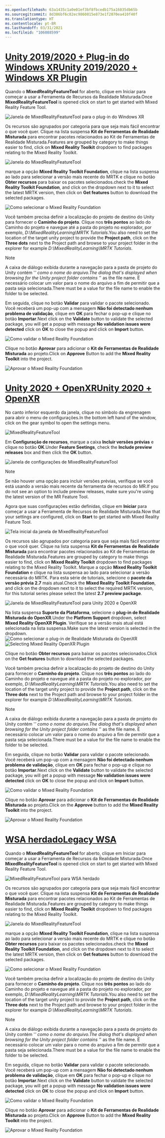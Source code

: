 ```yaml
---
ms.openlocfilehash: 63a1435c1a0e01ef3bf8fbcedb175a16035db65b
ms.sourcegitcommit: 8d386bf6c82ec9860815e873e1f2870ea410f40f
ms.translationtype: HT
ms.contentlocale: pt-BR
ms.lasthandoff: 03/31/2021
ms.locfileid: "106088599"
---
```

# <a name="unity-20192020--windows-xr-plugin"></a>[<span data-ttu-id="61d39-101">Unity 2019/2020 + Plug-in do Windows XR</span><span class="sxs-lookup"><span data-stu-id="61d39-101">Unity 2019/2020 + Windows XR Plugin</span></span>](#tab/winxr)

<span data-ttu-id="61d39-102">Quando o **MixedRealityFeatureTool** for aberto, clique em Iniciar para começar a usar a Ferramenta de Recursos da Realidade Misturada.</span><span class="sxs-lookup"><span data-stu-id="61d39-102">Once **MixedRealityFeatureTool** is opened click on start to get started with Mixed Reality Feature Tool.</span></span>

![Janela de MixedRealityFeatureTool para o plug-in do Windows XR](../images/mr-learning-base/base-02-section4-step1-2.png)

<span data-ttu-id="61d39-104">Os recursos são agrupados por categoria para que seja mais fácil encontrar o que você quer. Clique na lista suspensa **Kit de Ferramentas de Realidade Misturada** para encontrar pacotes relacionados ao Kit de Ferramentas de Realidade Misturada.</span><span class="sxs-lookup"><span data-stu-id="61d39-104">Features are grouped by category to make things easier to find, click on **Mixed Reality Toolkit** dropdown to find packages relating to the Mixed Reality Toolkit.</span></span>

![Janela do MixedRealityFeatureTool](../images/mr-learning-base/base-02-section4-step1-3.png)

<span data-ttu-id="61d39-106">marque a opção **Mixed Reality Toolkit Foundation**, clique na lista suspensa ao lado para selecionar a versão mais recente do MRTK e clique no botão **Obter recursos** para baixar os pacotes selecionados.</span><span class="sxs-lookup"><span data-stu-id="61d39-106">check the **Mixed Reality Toolkit Foundation**, and click on the dropdown next to it to select the latest MRTK version, then click on **Get features** button to download the selected packages.</span></span>

![Como selecionar o Mixed Reality Foundation](../images/mr-learning-base/base-02-section4-step1-4.png)


<span data-ttu-id="61d39-108">Você também precisa definir a localização do projeto de destino do Unity para fornecer o **Caminho do projeto**. Clique nos **três pontos** ao lado do Caminho do projeto e navegue até a pasta do projeto no explorador, por exemplo, _D:\MixedRealityLearning\MRTK Tutorials_.</span><span class="sxs-lookup"><span data-stu-id="61d39-108">You also need to set the location of the target unity project to provide the **Project path**, click on the **Three dots** next to the Project path and browse to your project folder in the explorer for example _D:\MixedRealityLearning\MRTK Tutorials_.</span></span>

> [!NOTE]
> <span data-ttu-id="61d39-109">A caixa de diálogo exibida durante a navegação para a pasta de projeto do Unity contém '_' como o nome do arquivo.</span><span class="sxs-lookup"><span data-stu-id="61d39-109">The dialog that's displayed when browsing for the Unity project folder contains '_' as the file name.</span></span> <span data-ttu-id="61d39-110">É necessário colocar um valor para o nome do arquivo a fim de permitir que a pasta seja selecionada.</span><span class="sxs-lookup"><span data-stu-id="61d39-110">There must be a value for the file name to enable the folder to be selected.</span></span>

<span data-ttu-id="61d39-111">Em seguida, clique no botão **Validar** para validar o pacote selecionado. Você receberá um pop-up com a mensagem **Não foi detectado nenhum problema de validação**, clique em **OK** para fechar o pop-up e clique no botão **Importar**.</span><span class="sxs-lookup"><span data-stu-id="61d39-111">Next click on the **Validate** button to validate the selected package, you will get a popup with message **No validation issues were detected** click on **OK** to close the popup and click on **Import** button.</span></span>

![Como validar o Mixed Reality Foundation](../images/mr-learning-base/base-02-section4-step1-5.png)

<span data-ttu-id="61d39-113">Clique no botão **Aprovar** para adicionar o **Kit de Ferramentas de Realidade Misturada** ao projeto.</span><span class="sxs-lookup"><span data-stu-id="61d39-113">Click on **Approve** Button to add the **Mixed Reality Toolkit** into the project.</span></span>

![Aprovar o Mixed Reality Foundation](../images/mr-learning-base/base-02-section4-step1-6.png)

# <a name="unity-2020--openxr"></a>[<span data-ttu-id="61d39-115">Unity 2020 + OpenXR</span><span class="sxs-lookup"><span data-stu-id="61d39-115">Unity 2020 + OpenXR</span></span>](#tab/openxr)
<span data-ttu-id="61d39-116">No canto inferior esquerdo da janela, clique no símbolo da engrenagem para abrir o menu de configurações.</span><span class="sxs-lookup"><span data-stu-id="61d39-116">In the bottom left hand of the window, click on the gear symbol to open the settings menu.</span></span>

![MixedRealityFeatureTool](../images/mr-learning-base/base-02-section4-step1-2.png)

<span data-ttu-id="61d39-118">Em **Configuração de recursos**, marque a caixa **Incluir versões prévias** e clique no botão **OK**.</span><span class="sxs-lookup"><span data-stu-id="61d39-118">Under **Feature Seetings**, check the **Include preview releases** box and then click the **OK** button.</span></span>

![Janela de configurações de MixedRealityFeatureTool](../images/mrft-settings.png)

> [!NOTE]
><span data-ttu-id="61d39-120">Se não houver uma opção para incluir versões prévias, verifique se você está usando a versão mais recente da ferramenta de recursos do MR.</span><span class="sxs-lookup"><span data-stu-id="61d39-120">If you do not see an option to include preview releases, make sure you're using the latest version of the MR Feature Tool.</span></span>

<span data-ttu-id="61d39-121">Agora que suas configurações estão definidas, clique em **Iniciar** para começar a usar a Ferramenta de Recursos de Realidade Misturada.</span><span class="sxs-lookup"><span data-stu-id="61d39-121">Now that your settings are configured, click on **Start** to get started with Mixed Reality Feature Tool.</span></span>

![Tela inicial da janela de MixedRealityFeatureTool](../images/mr-learning-base/base-02-section4-step1-2.png)

<span data-ttu-id="61d39-123">Os recursos são agrupados por categoria para que seja mais fácil encontrar o que você quer. Clique na lista suspensa **Kit de Ferramentas de Realidade Misturada** para encontrar pacotes relacionados ao Kit de Ferramentas de Realidade Misturada.</span><span class="sxs-lookup"><span data-stu-id="61d39-123">Features are grouped by category to make things easier to find, click on **Mixed Reality Toolkit** dropdown to find packages relating to the Mixed Reality Toolkit.</span></span>
<span data-ttu-id="61d39-124">Marque a opção **Mixed Reality Toolkit Foundation** e clique na lista suspensa ao lado para selecionar a versão necessária do MRTK. Para esta série de tutoriais, selecione o **pacote da versão prévia 2.7** mais atual.</span><span class="sxs-lookup"><span data-stu-id="61d39-124">Check the **Mixed Reality Toolkit Foundation**, and click on the dropdown next to it to select the required MRTK version, for this tutorial series please select the latest **2.7 preview package**.</span></span>

![Janela de MixedRealityFeatureTool para Unity 2020 e OpenXR](../images/mrft-mrtk.png)

<span data-ttu-id="61d39-126">Na lista suspensa **Suporte da Plataforma**, selecione o **plug-in de Realidade Misturada do OpenXR**.</span><span class="sxs-lookup"><span data-stu-id="61d39-126">Under the **Platform Support** dropdown, select **Mixed Reality OpenXR Plugin**.</span></span> <span data-ttu-id="61d39-127">Verifique se a versão mais atual está selecionada na lista suspensa.</span><span class="sxs-lookup"><span data-stu-id="61d39-127">Make sure the latest version is selected in the dropdown.</span></span>
<span data-ttu-id="61d39-128">![Como selecionar o plug-in de Realidade Misturada do OpenXR](../images/mrft-openxr.png)</span><span class="sxs-lookup"><span data-stu-id="61d39-128">![Selecting Mixed Reality OpenXR Plugin](../images/mrft-openxr.png)</span></span>

<span data-ttu-id="61d39-129">Clique no botão **Obter recursos** para baixar os pacotes selecionados.</span><span class="sxs-lookup"><span data-stu-id="61d39-129">Click on the **Get features** button to download the selected packages.</span></span>

<span data-ttu-id="61d39-130">Você também precisa definir a localização do projeto de destino do Unity para fornecer o **Caminho do projeto**. Clique nos **três pontos** ao lado do Caminho do projeto e navegue até a pasta do projeto no explorador, por exemplo, _D:\MixedRealityLearning\MRTK Tutorials_.</span><span class="sxs-lookup"><span data-stu-id="61d39-130">You also need to set the location of the target unity project to provide the **Project path**, click on the **Three dots** next to the Project path and browse to your project folder in the explorer for example _D:\MixedRealityLearning\MRTK Tutorials_.</span></span>

> [!NOTE]
> <span data-ttu-id="61d39-131">A caixa de diálogo exibida durante a navegação para a pasta de projeto do Unity contém '_' como o nome do arquivo.</span><span class="sxs-lookup"><span data-stu-id="61d39-131">The dialog that's displayed when browsing for the Unity project folder contains '_' as the file name.</span></span> <span data-ttu-id="61d39-132">É necessário colocar um valor para o nome do arquivo a fim de permitir que a pasta seja selecionada.</span><span class="sxs-lookup"><span data-stu-id="61d39-132">There must be a value for the file name to enable the folder to be selected.</span></span>

<span data-ttu-id="61d39-133">Em seguida, clique no botão **Validar** para validar o pacote selecionado. Você receberá um pop-up com a mensagem **Não foi detectado nenhum problema de validação**, clique em **OK** para fechar o pop-up e clique no botão **Importar**.</span><span class="sxs-lookup"><span data-stu-id="61d39-133">Next click on the **Validate** button to validate the selected package, you will get a popup with message **No validation issues were detected** click on **OK** to close the popup and click on **Import** button.</span></span>

![Como validar o Mixed Reality Foundation](../images/mrft-openxr-validate2.png)

<span data-ttu-id="61d39-135">Clique no botão **Aprovar** para adicionar o **Kit de Ferramentas de Realidade Misturada** ao projeto.</span><span class="sxs-lookup"><span data-stu-id="61d39-135">Click on the **Approve** button to add the **Mixed Reality Toolkit** into the project.</span></span>

![Aprovar o Mixed Reality Foundation](../images/mrft-openxr-import.png)

# <a name="legacy-wsa"></a>[<span data-ttu-id="61d39-137">WSA herdado</span><span class="sxs-lookup"><span data-stu-id="61d39-137">Legacy WSA</span></span>](#tab/wsa)
<span data-ttu-id="61d39-138">Quando o **MixedRealityFeatureTool** for aberto, clique em Iniciar para começar a usar a Ferramenta de Recursos da Realidade Misturada.</span><span class="sxs-lookup"><span data-stu-id="61d39-138">Once **MixedRealityFeatureTool** is opened click on start to get started with Mixed Reality Feature Tool.</span></span>

![MixedRealityFeatureTool para WSA herdado](../images/mr-learning-base/base-02-section4-step1-2.png)

<span data-ttu-id="61d39-140">Os recursos são agrupados por categoria para que seja mais fácil encontrar o que você quer. Clique na lista suspensa **Kit de Ferramentas de Realidade Misturada** para encontrar pacotes relacionados ao Kit de Ferramentas de Realidade Misturada.</span><span class="sxs-lookup"><span data-stu-id="61d39-140">Features are grouped by category to make things easier to find, click on **Mixed Reality Toolkit** dropdown to find packages relating to the Mixed Reality Toolkit.</span></span>

![Janela do MixedRealityFeatureTool](../images/mr-learning-base/base-02-section4-step1-3.png)

<span data-ttu-id="61d39-142">marque a opção **Mixed Reality Toolkit Foundation**, clique na lista suspensa ao lado para selecionar a versão mais recente do MRTK e clique no botão **Obter recursos** para baixar os pacotes selecionados.</span><span class="sxs-lookup"><span data-stu-id="61d39-142">check the **Mixed Reality Toolkit Foundation**, and click on the dropdown next to it to select the latest MRTK version, then click on **Get features** button to download the selected packages.</span></span>

![Como selecionar o Mixed Reality Foundation](../images/mr-learning-base/base-02-section4-step1-4.png)

<span data-ttu-id="61d39-144">Você também precisa definir a localização do projeto de destino do Unity para fornecer o **Caminho do projeto**. Clique nos **três pontos** ao lado do Caminho do projeto e navegue até a pasta do projeto no explorador, por exemplo, _D:\MixedRealityLearning\MRTK Tutorials_.</span><span class="sxs-lookup"><span data-stu-id="61d39-144">You also need to set the location of the target unity project to provide the **Project path**, click on the **Three dots** next to the Project path and browse to your project folder in the explorer for example _D:\MixedRealityLearning\MRTK Tutorials_.</span></span>

> [!NOTE]
> <span data-ttu-id="61d39-145">A caixa de diálogo exibida durante a navegação para a pasta de projeto do Unity contém '_' como o nome do arquivo.</span><span class="sxs-lookup"><span data-stu-id="61d39-145">The dialog that's displayed when browsing for the Unity project folder contains '_' as the file name.</span></span> <span data-ttu-id="61d39-146">É necessário colocar um valor para o nome do arquivo a fim de permitir que a pasta seja selecionada.</span><span class="sxs-lookup"><span data-stu-id="61d39-146">There must be a value for the file name to enable the folder to be selected.</span></span>

<span data-ttu-id="61d39-147">Em seguida, clique no botão **Validar** para validar o pacote selecionado. Você receberá um pop-up com a mensagem **Não foi detectado nenhum problema de validação**, clique em **OK** para fechar o pop-up e clique no botão **Importar**.</span><span class="sxs-lookup"><span data-stu-id="61d39-147">Next click on the **Validate** button to validate the selected package, you will get a popup with message **No validation issues were detected** click on **OK** to close the popup and click on **Import** button.</span></span>

![Como validar o Mixed Reality Foundation](../images/mr-learning-base/base-02-section4-step1-5.png)

<span data-ttu-id="61d39-149">Clique no botão **Aprovar** para adicionar o **Kit de Ferramentas de Realidade Misturada** ao projeto.</span><span class="sxs-lookup"><span data-stu-id="61d39-149">Click on **Approve** Button to add the **Mixed Reality Toolkit** into the project.</span></span>

![Aprovar o Mixed Reality Foundation](../images/mr-learning-base/base-02-section4-step1-6.png)

